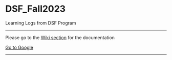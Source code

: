 # DSF_Fall2023
Learning Logs from DSF Program

***

Please go to the [Wiki section](https://github.com/clizarraga-UAD7/DSF_Fall2023/wiki) for the documentation

[Go to Google](https://www.google.com)

***
